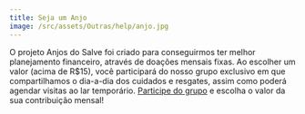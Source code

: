 ```yaml
---
title: Seja um Anjo
image: /src/assets/Outras/help/anjo.jpg
---
```


O projeto Anjos do Salve foi criado para conseguirmos ter melhor planejamento financeiro, através de doações mensais fixas. Ao escolher um valor (acima de R$15), você participará do nosso grupo exclusivo em que compartilhamos o dia-a-dia dos cuidados e resgates, assim como poderá agendar visitas ao lar temporário. [Participe do grupo](https://chat.whatsapp.com/LGntpchDXgWHPgxgNtwmun) e escolha o valor da sua contribuição mensal!
